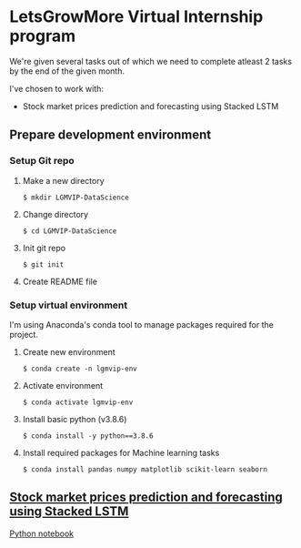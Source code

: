 # LetsGrowMore Virtual Internship program

We're given several tasks out of which we need to complete atleast 2 tasks by the end of the given month.

I've chosen to work with:

- Stock market prices prediction and forecasting using Stacked LSTM

## Prepare development environment

### Setup Git repo

1. Make a new directory
   ```shell
   $ mkdir LGMVIP-DataScience
   ```
2. Change directory
   ```shell
   $ cd LGMVIP-DataScience
   ```
3. Init git repo
   ```shell
   $ git init
   ```
4. Create README file

### Setup virtual environment

I'm using Anaconda's conda tool to manage packages required for the project.

1. Create new environment
   ```shell
   $ conda create -n lgmvip-env
   ```
2. Activate environment
   ```shell
   $ conda activate lgmvip-env
   ```
3. Install basic python (v3.8.6)
   ```shell
   $ conda install -y python==3.8.6
   ```
4. Install required packages for Machine learning tasks
   ```shell
   $ conda install pandas numpy matplotlib scikit-learn seaborn
   ```

## [Stock market prices prediction and forecasting using Stacked LSTM](Stock-Prices-Prediction-LSTM)

[Python notebook](Stock-Prices-Prediction-LSTM/stacked_lstm.ipynb)
